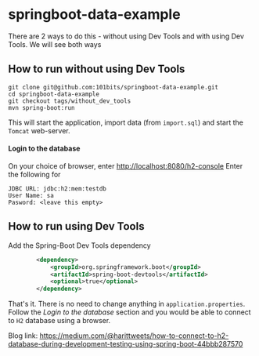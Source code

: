 # springboot-data-example

There are 2 ways to do this - without using Dev Tools and with using Dev Tools. We will see both ways

## How to run without using Dev Tools
```
git clone git@github.com:101bits/springboot-data-example.git
cd springboot-data-example
git checkout tags/without_dev_tools
mvn spring-boot:run
```

This will start the application, import data (from `import.sql`) and start the `Tomcat` web-server.

#### Login to the database
On your choice of browser, enter [http://localhost:8080/h2-console](http://localhost:8080/h2-console)
Enter the following for
```
JDBC URL: jdbc:h2:mem:testdb
User Name: sa
Pasword: <leave this empty>
```

## How to run using Dev Tools
Add the Spring-Boot Dev Tools dependency
```xml
        <dependency>
            <groupId>org.springframework.boot</groupId>
            <artifactId>spring-boot-devtools</artifactId>
            <optional>true</optional>
        </dependency>

```
That's it. There is no need to change anything in `application.properties`. Follow the *Login to the database* section
and you would be able to connect to `H2` database using a browser.

Blog link: https://medium.com/@harittweets/how-to-connect-to-h2-database-during-development-testing-using-spring-boot-44bbb287570
